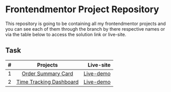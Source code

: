 # Frontendmentor Project Repository 

This repository is going to be containing all my frontendmentor projects and you can see each of them through the branch by there respective names or via the table below to access the solution link or live-site.

## Task 

| #        | Projects           | Live-site  |
| ------------- |:-------------:| -----:|
| 1     | [Order Summary Card](https://github.com/mercyharbo/frontendmentor-projects/tree/order-summary-card) | [ Live-demo ](https://ordercard.netlify.app/) |
| 2     | [Time Tracking Dashboard](https://github.com/mercyharbo/frontendmentor-projects/tree/time-tracking-dashboard) | [ Live-demo ](https://timetrackindashboard.netlify.app/)
